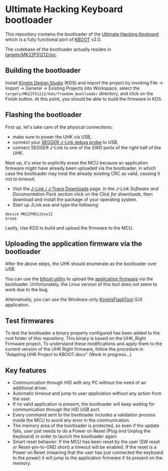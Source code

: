 # Ultimate Hacking Keyboard bootloader

This repository contains the bootloader of the [Ultimate Hacking Keyboard](https://ultimatehackingkeyboard.com/) which is a fully functional port of [KBOOT](http://www.nxp.com/products/microcontrollers-and-processors/arm-processors/kinetis-cortex-m-mcus/kinetis-symbols-footprints-and-models/kinetis-bootloader:KBOOT) v2.0. 

The codebase of the bootloader actually resides in [targets/MK22F51212/src](targets/MK22F51212/src).

## Building the bootloader

Install [Kinetis Design Studio](http://www.nxp.com/products/software-and-tools/run-time-software/kinetis-software-and-tools/ides-for-kinetis-mcus/kinetis-design-studio-integrated-development-environment-ide:KDS_IDE) (KDS) and import the project by invoking File -> Import -> General -> Existing Projects into Workspace, select the ` targets/MK22F51212/kds/freedom_bootloader` directory, and click on the Finish button. At this point, you should be able to build the firmware in KDS.

## Flashing the bootloader

First up, let's take care of the physical connections:

* make sure to power the UHK via USB,
* connect your [SEGGER J-Link debug probe](https://www.segger.com/jlink-debug-probes.html) to USB,
* connect SEGGER J-Link to one of the SWD ports of the right half of the UHK.

Next up, it's wise to explicitly erase the MCU because an application firmware might have already been uploaded via the bootloader, in which case the bootloader may treat the already existing CRC as valid, causing it not to timeout.

* Visit the [J-Link / J-Trace Downloads](https://www.segger.com/downloads/jlink) page. In the *J-Link Software and Documentation Pack* section click on the *Click for downloads*, then download and install the package of your operating system.
* Start up JLink.exe and type the following:

```
device MK22FN512xxx12
erase
```

Lastly, Use KDS to build and upload the firmware to the MCU.

## Uploading the application firmware via the bootloader

After the above steps, the UHK should enumerate as the bootloader over USB.

You can use the [blhost utility](/bin/Tools/blhost) to upload the [application firmware](https://github.com/UltimateHackingKeyboard/firmware) via the bootloader. Unfortunately, the Linux version of this tool does not seem to work due to the bug.

Alternatively, you can use the Windows-only [KinetisFlashTool](/master/bin/Tools/KinetisFlashTool/win) GUI application.

## Test firmwares

To test the bootloader a binary properly configured has been added to the root folder of this repository. This binary is based on the UHK_Right Firmware project. 
To understand these modifications and apply them to the current version of the UHK Right firmware, follow the procedure in "Adapting UHK Project to KBOOT.docx" (Work in progress...)

## Key features

 * Communication through HID with any PC without the need of an additional driver.
 * Automatic timeout and jump to user application without any action from the user.
 * If no valid application is present, the bootloader will keep waiting for communication through the HID USB port.
 * Every command sent to the bootloader includes a validation process inside the MCU to avoid any error in the communication.
 * The memory area of the bootloader is protected, so even if the update fails, user just needs to do a Power on Reset (Plug and Unplug the Keyboard) in order to launch the bootloader again.
 * Smart reset behavior: If the MCU has been reset by the user (SW reset or Reset-pin-to-GND short) a timeout will be enabled. If the reset is a Power on Reset (meaning that the user has just connected the keyboard to the power) it will jump to the application firmware if its present on the memory.
